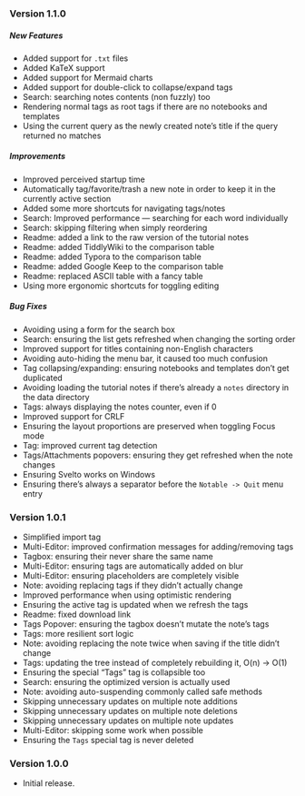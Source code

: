 ### Version 1.1.0

##### New Features
- Added support for `.txt` files
- Added KaTeX support
- Added support for Mermaid charts
- Added support for double-click to collapse/expand tags
- Search: searching notes contents (non fuzzly) too
- Rendering normal tags as root tags if there are no notebooks and templates
- Using the current query as the newly created note’s title if the query returned no matches

##### Improvements
- Improved perceived startup time
- Automatically tag/favorite/trash a new note in order to keep it in the currently active section
- Added some more shortcuts for navigating tags/notes
- Search: Improved performance — searching for each word individually
- Search: skipping filtering when simply reordering
- Readme: added a link to the raw version of the tutorial notes
- Readme: added TiddlyWiki to the comparison table
- Readme: added Typora to the comparison table
- Readme: added Google Keep to the comparison table
- Readme: replaced ASCII table with a fancy table
- Using more ergonomic shortcuts for toggling editing

##### Bug Fixes
- Avoiding using a form for the search box
- Search: ensuring the list gets refreshed when changing the sorting order
- Improved support for titles containing non-English characters
- Avoiding auto-hiding the menu bar, it caused too much confusion
- Tag collapsing/expanding: ensuring notebooks and templates don’t get duplicated
- Avoiding loading the tutorial notes if there’s already a `notes` directory in the data directory
- Tags: always displaying the notes counter, even if 0
- Improved support for CRLF
- Ensuring the layout proportions are preserved when toggling Focus mode
- Tag: improved current tag detection
- Tags/Attachments popovers: ensuring they get refreshed when the note changes
- Ensuring Svelto works on Windows
- Ensuring there’s always a separator before the `Notable -> Quit` menu entry

### Version 1.0.1
- Simplified import tag
- Multi-Editor: improved confirmation messages for adding/removing tags
- Tagbox: ensuring their never share the same name
- Multi-Editor: ensuring tags are automatically added on blur
- Multi-Editor: ensuring placeholders are completely visible
- Note: avoiding replacing tags if they didn’t actually change
- Improved performance when using optimistic rendering
- Ensuring the active tag is updated when we refresh the tags
- Readme: fixed download link
- Tags Popover: ensuring the tagbox doesn’t mutate the note’s tags
- Tags: more resilient sort logic
- Note: avoiding replacing the note twice when saving if the title didn’t change
- Tags: updating the tree instead of completely rebuilding it, O(n) -> O(1)
- Ensuring the special “Tags” tag is collapsible too
- Search: ensuring the optimized version is actually used
- Note: avoiding auto-suspending commonly called safe methods
- Skipping unnecessary updates on multiple note additions
- Skipping unnecessary updates on multiple note deletions
- Skipping unnecessary updates on multiple note updates
- Multi-Editor: skipping some work when possible
- Ensuring the `Tags` special tag is never deleted

### Version 1.0.0
- Initial release.
